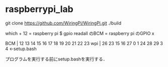 # raspberrypi_lab

git clone  https://github.com/WiringPi/WiringPi.git
./build

which + 12 =
raspberry pi
$ gpio readall
のBCM = raspberry pi のGPIO x

BCM | 12 13 14 15 16 17 18 19 20 21 22 23
wpi | 26 23 15 16 27 0  1  24 28 29 3  4   ←setup.bash

プログラムを実行する前にsetup.bashを実行する．